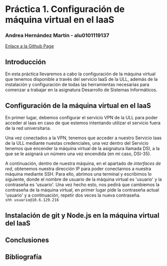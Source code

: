 # Práctica 1. Configuración de máquina virtual en el IaaS
### Andrea Hernández Martín - alu0101119137
[Enlace a la Github Page](https://ull-esit-inf-dsi-2021.github.io/ull-esit-inf-dsi-20-21-prct01-iaas-alu0101119137/)

## Introducción
En esta práctica llevaremos a cabo la configuración de la máquina virtual que tenemos disponible a través del servicio IaaS de la ULL, además de la instalación y configuración de todas las herramientas necesarias para comenzar a trabajar en la asignatura Desarrollo de Sistemas Informáticos.

## Configuración de la máquina virtual en el IaaS
En primer lugar, debemos configurar el servicio VPN de la ULL para poder acceder al Iaas en caso de que estemos intentando utilizar el servicio fuera de la red universitaria.  
    
Una vez conectados a la VPN, tenemos que acceder a nuestro Servicio Iaas de la ULL mediante nuestas credenciales, una vez dentro del Servicio tenemos que encender la máquina virtual de la asignatura llamada DSI, a la que se le asignará un número una vez encendida (en mi caso, DSI-35).  
  
A continuación, dentro de nuestra máquina, en el apartado de *interfaces de red*, obtenemos nuestra dirección IP para poder conectarnos a nuestra máquina mediante SSH. Para ello, abrimos una terminal y escribimos lo siguiente, donde el nombre de usuario de la máquina virtual es 'usuario' y la contraseña es 'usuario'. Una vez hecho esto, nos pedirá que cambiemos la contraseña de la máquina virtual, en primer lugar pide la contraseña actual 'usuario' y a continuación, repetir dos veces la nueva contraseña.  
```shh usuario@10.6.129.216 ```



## Instalación de git y Node.js en la máquina virtual del IaaS
## Conclusiones
## Bibliografía
